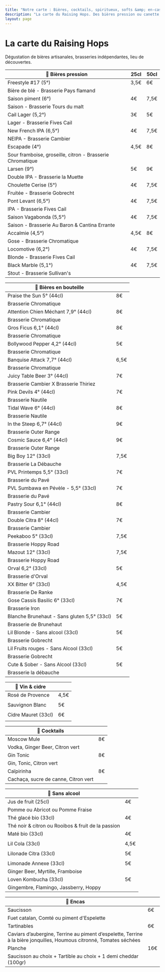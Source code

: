 ```yaml
---
title: "Notre carte : Bières, cocktails, spiritueux, softs &amp; en-cas"
description: "La carte du Raising Hops. Des bières pression ou canette, des cocktails, des softs et des encas."
layout: page
---
```


# La carte du Raising Hops
Dégustation de bières artisanales, brasseries indépendantes, lieu de découvertes.

|🍺 Bières pression|25cl|50cl|
|---|---|---|
|Freestyle #17 (5°) |3,5€|6€|
|Bière de blé - Brasserie Pays flamand|   |   |
|Saison piment (6°)|4€|7,5€|
|Saison - Brasserie Tours du malt|   |
|Cail Lager (5,2°)|3€|5€|
|Lager - Brasserie Fives Cail|   |
|New French IPA (6,5°)|4€|7,5€|
|NEIPA - Brasserie Cambier   |   |
|Escapade (4°)|4,5€|8€|
|Sour framboise, groseille, citron - Brasserie Chromatique|   |
|Larsen (9°)|5€|9€|
|Double IPA - Brasserie la Muette|   |
|Choulette Cerise (5°)|4€|7,5€|
|Fruitée - Brasserie Gobrecht|   |
|Pont Levant (6,5°)|4€|7,5€|
|IPA - Brasserie Fives Cail|   |
|Saison Vagabonda (5,5°)|4€|7,5€|
|Saison - Brasserie Au Baron & Cantina Errante|   |
|Accalmie (4,5°)|4,5€|8€|
|Gose - Brasserie Chromatique   |   |
|Locomotive (6,2°)|4€|7,5€|
|Blonde - Brasserie Fives Cail|   |
|Black Marble (5,1°)|4€|7,5€|
|Stout - Brasserie Sullivan's|   |

|🍻 Bières en bouteille||
|---|---|
|Praise the Sun 5° (44cl)|8€|
|Brasserie Chromatique||
|Attention Chien Méchant 7,9° (44cl)|8€|
|Brasserie Chromatique||
|Gros Ficus 6,1° (44cl)|8€|
|Brasserie Chromatique||
|Bollywood Pepper 4,2° (44cl)|5€|
|Brasserie Chromatique||
|Banquise Attack 7,7° (44cl)|6,5€|
|Brasserie Chromatique||
|Juicy Table Beer 3° (44cl)|7€|
|Brasserie Cambier X Brasserie Thiriez||
|Pink Devils 4° (44cl)|7€|
|Brasserie Nautile||
|Tidal Wave 6° (44cl)|8€|
|Brasserie Nautile||
|In the Steep 6,7° (44cl)|9€|
|Brasserie Outer Range||
|Cosmic Sauce 6,4° (44cl)|9€|
|Brasserie Outer Range||
|Big Boy 12° (33cl)|7,5€|
|Brasserie La Débauche||
|PVL Printemps 5,5° (33cl)|7€|
|Brasserie du Pavé||
|PVL Sumbawa en Pévèle - 5,5° (33cl)|7€|
|Brasserie du Pavé||
|Pastry Sour 6,1° (44cl)|8€|
|Brasserie Cambier||
|Double Citra 8° (44cl)|7€|
|Brasserie Cambier||
|Peekaboo 5° (33cl)|7,5€|
|Brasserie Hoppy Road||
|Mazout 12° (33cl)|7,5€|
|Brasserie Hoppy Road||
|Orval 6,2° (33cl)|5€|
|Brasserie d'Orval||
|XX Bitter 6° (33cl)|4,5€|
|Brasserie De Ranke||
|Gose Cassis Basilic 6° (33cl)|7€|
|Brasserie Iron||
|Blanche Brunehaut - Sans gluten 5,5° (33cl)|5€|
|Brasserie de Brunehaut||
|Lil Blonde - Sans alcool (33cl)|5€|
|Brasserie Gobrecht||
|Lil Fruits rouges - Sans Alcool (33cl)|5€|
|Brasserie Gobrecht||
|Cute & Sober - Sans Alcool (33cl)|5€|
|Brasserie la débauche||

|🍷 Vin & cidre||
|---|---|
|Rosé de Provence|4,5€|
|||
|Sauvignon Blanc|5€|
|||
|Cidre Mauret (33cl)|6€|
|||

|🍹 Cocktails||
|---|---|
|Moscow Mule|8€|
|Vodka, Ginger Beer, Citron vert||
|Gin Tonic|8€|
|Gin, Tonic, Citron vert||
|Caïpirinha|8€|
|Cachaça, sucre de canne, Citron vert||

|🧃 Sans alcool|    |
|---|---|
|Jus de fruit (25cl)|4€|
|Pomme ou Abricot ou Pomme Fraise||
|Thé glacé bio (33cl)|4€|
|Thé noir & citron ou Rooibos & fruit de la passion||
|Maté bio (33cl)|4€|
|||
|Lil Cola (33cl)|4,5€|
|||
|Lilonade Citra (33cl)|5€|
|||
|Limonade Annexe (33cl)|5€|
|Ginger Beer, Myrtille, Framboise||
|Loven Kombucha (33cl)|5€|
|Gingembre, Flamingo, Jassberry, Hoppy||

|🥑 Encas|    |
|---|---|
|Saucisson|6€|
|Fuet catalan, Comté ou piment d'Espelette||
|Tartinables|6€|
|Caviars d’aubergine, Terrine au piment d’espelette, Terrine à la bière jonquilles, Houmous citronné, Tomates séchées||
|Planche|16€|
|Saucisson au choix + Tartible au choix + 1 demi cheddar (100gr)||